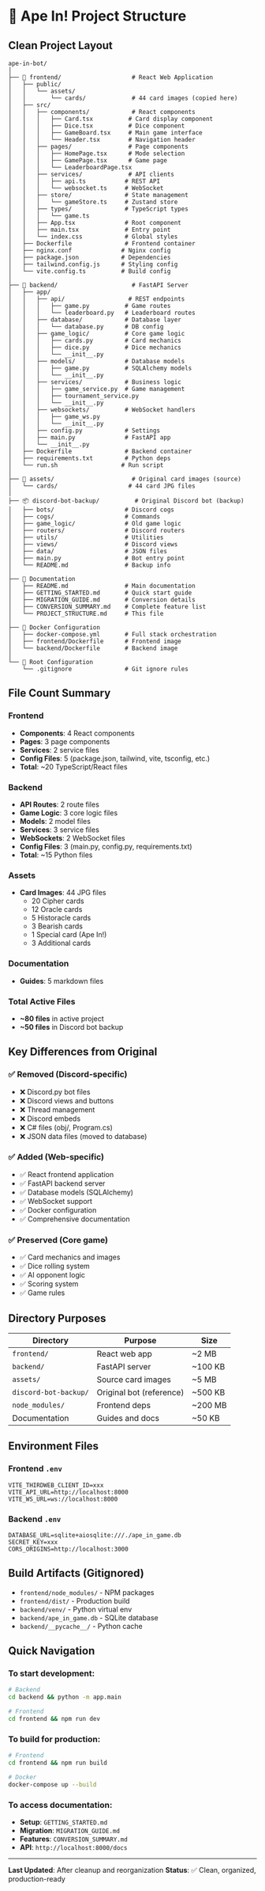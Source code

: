 # 📁 Ape In! Project Structure

## Clean Project Layout

```
ape-in-bot/
│
├── 📱 frontend/                    # React Web Application
│   ├── public/
│   │   └── assets/
│   │       └── cards/             # 44 card images (copied here)
│   ├── src/
│   │   ├── components/            # React components
│   │   │   ├── Card.tsx          # Card display component
│   │   │   ├── Dice.tsx          # Dice component
│   │   │   ├── GameBoard.tsx     # Main game interface
│   │   │   └── Header.tsx        # Navigation header
│   │   ├── pages/                # Page components
│   │   │   ├── HomePage.tsx      # Mode selection
│   │   │   ├── GamePage.tsx      # Game page
│   │   │   └── LeaderboardPage.tsx
│   │   ├── services/             # API clients
│   │   │   ├── api.ts           # REST API
│   │   │   └── websocket.ts     # WebSocket
│   │   ├── store/               # State management
│   │   │   └── gameStore.ts     # Zustand store
│   │   ├── types/               # TypeScript types
│   │   │   └── game.ts
│   │   ├── App.tsx              # Root component
│   │   ├── main.tsx             # Entry point
│   │   └── index.css            # Global styles
│   ├── Dockerfile               # Frontend container
│   ├── nginx.conf              # Nginx config
│   ├── package.json            # Dependencies
│   ├── tailwind.config.js      # Styling config
│   └── vite.config.ts          # Build config
│
├── 🔧 backend/                     # FastAPI Server
│   ├── app/
│   │   ├── api/                  # REST endpoints
│   │   │   ├── game.py          # Game routes
│   │   │   └── leaderboard.py   # Leaderboard routes
│   │   ├── database/            # Database layer
│   │   │   └── database.py      # DB config
│   │   ├── game_logic/          # Core game logic
│   │   │   ├── cards.py         # Card mechanics
│   │   │   ├── dice.py          # Dice mechanics
│   │   │   └── __init__.py
│   │   ├── models/              # Database models
│   │   │   ├── game.py          # SQLAlchemy models
│   │   │   └── __init__.py
│   │   ├── services/            # Business logic
│   │   │   ├── game_service.py  # Game management
│   │   │   ├── tournament_service.py
│   │   │   └── __init__.py
│   │   ├── websockets/          # WebSocket handlers
│   │   │   ├── game_ws.py
│   │   │   └── __init__.py
│   │   ├── config.py            # Settings
│   │   ├── main.py              # FastAPI app
│   │   └── __init__.py
│   ├── Dockerfile               # Backend container
│   ├── requirements.txt         # Python deps
│   └── run.sh                  # Run script
│
├── 🎴 assets/                      # Original card images (source)
│   └── cards/                    # 44 card JPG files
│
├── 📦 discord-bot-backup/          # Original Discord bot (backup)
│   ├── bots/                    # Discord cogs
│   ├── cogs/                    # Commands
│   ├── game_logic/              # Old game logic
│   ├── routers/                 # Discord routers
│   ├── utils/                   # Utilities
│   ├── views/                   # Discord views
│   ├── data/                    # JSON files
│   ├── main.py                  # Bot entry point
│   └── README.md                # Backup info
│
├── 📄 Documentation
│   ├── README.md                # Main documentation
│   ├── GETTING_STARTED.md       # Quick start guide
│   ├── MIGRATION_GUIDE.md       # Conversion details
│   ├── CONVERSION_SUMMARY.md    # Complete feature list
│   └── PROJECT_STRUCTURE.md     # This file
│
├── 🐳 Docker Configuration
│   ├── docker-compose.yml       # Full stack orchestration
│   ├── frontend/Dockerfile      # Frontend image
│   └── backend/Dockerfile       # Backend image
│
└── 🔧 Root Configuration
    └── .gitignore               # Git ignore rules

```

## File Count Summary

### Frontend
- **Components**: 4 React components
- **Pages**: 3 page components
- **Services**: 2 service files
- **Config Files**: 5 (package.json, tailwind, vite, tsconfig, etc.)
- **Total**: ~20 TypeScript/React files

### Backend
- **API Routes**: 2 route files
- **Game Logic**: 3 core logic files
- **Models**: 2 model files
- **Services**: 3 service files
- **WebSockets**: 2 WebSocket files
- **Config Files**: 3 (main.py, config.py, requirements.txt)
- **Total**: ~15 Python files

### Assets
- **Card Images**: 44 JPG files
  - 20 Cipher cards
  - 12 Oracle cards
  - 5 Historacle cards
  - 3 Bearish cards
  - 1 Special card (Ape In!)
  - 3 Additional cards

### Documentation
- **Guides**: 5 markdown files

### Total Active Files
- **~80 files** in active project
- **~50 files** in Discord bot backup

## Key Differences from Original

### ✅ Removed (Discord-specific)
- ❌ Discord.py bot files
- ❌ Discord views and buttons
- ❌ Thread management
- ❌ Discord embeds
- ❌ C# files (obj/, Program.cs)
- ❌ JSON data files (moved to database)

### ✅ Added (Web-specific)
- ✅ React frontend application
- ✅ FastAPI backend server
- ✅ Database models (SQLAlchemy)
- ✅ WebSocket support
- ✅ Docker configuration
- ✅ Comprehensive documentation

### ✅ Preserved (Core game)
- ✅ Card mechanics and images
- ✅ Dice rolling system
- ✅ AI opponent logic
- ✅ Scoring system
- ✅ Game rules

## Directory Purposes

| Directory | Purpose | Size |
|-----------|---------|------|
| `frontend/` | React web app | ~2 MB |
| `backend/` | FastAPI server | ~100 KB |
| `assets/` | Source card images | ~5 MB |
| `discord-bot-backup/` | Original bot (reference) | ~500 KB |
| `node_modules/` | Frontend deps | ~200 MB |
| Documentation | Guides and docs | ~50 KB |

## Environment Files

### Frontend `.env`
```
VITE_THIRDWEB_CLIENT_ID=xxx
VITE_API_URL=http://localhost:8000
VITE_WS_URL=ws://localhost:8000
```

### Backend `.env`
```
DATABASE_URL=sqlite+aiosqlite:///./ape_in_game.db
SECRET_KEY=xxx
CORS_ORIGINS=http://localhost:3000
```

## Build Artifacts (Gitignored)

- `frontend/node_modules/` - NPM packages
- `frontend/dist/` - Production build
- `backend/venv/` - Python virtual env
- `backend/ape_in_game.db` - SQLite database
- `backend/__pycache__/` - Python cache

## Quick Navigation

### To start development:
```bash
# Backend
cd backend && python -m app.main

# Frontend
cd frontend && npm run dev
```

### To build for production:
```bash
# Frontend
cd frontend && npm run build

# Docker
docker-compose up --build
```

### To access documentation:
- **Setup**: `GETTING_STARTED.md`
- **Migration**: `MIGRATION_GUIDE.md`
- **Features**: `CONVERSION_SUMMARY.md`
- **API**: `http://localhost:8000/docs`

---

**Last Updated**: After cleanup and reorganization
**Status**: ✅ Clean, organized, production-ready







